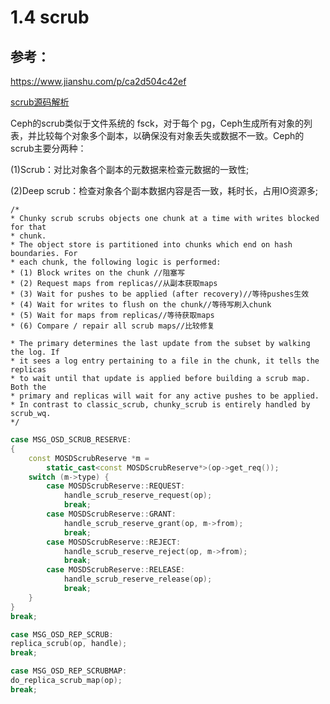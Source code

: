 # 1.4 scrub



## 参考：

https://www.jianshu.com/p/ca2d504c42ef

[scrub源码解析](https://www.cnblogs.com/chenxianpao/p/5878159.html)



Ceph的scrub类似于文件系统的 fsck，对于每个 pg，Ceph生成所有对象的列表，并比较每个对象多个副本，以确保没有对象丢失或数据不一致。Ceph的scrub主要分两种：

(1)Scrub：对比对象各个副本的元数据来检查元数据的一致性;

(2)Deep scrub：检查对象各个副本数据内容是否一致，耗时长，占用IO资源多;

```shell
/*
* Chunky scrub scrubs objects one chunk at a time with writes blocked for that
* chunk.
* The object store is partitioned into chunks which end on hash boundaries. For
* each chunk, the following logic is performed:
* (1) Block writes on the chunk //阻塞写
* (2) Request maps from replicas//从副本获取maps
* (3) Wait for pushes to be applied (after recovery)//等待pushes生效
* (4) Wait for writes to flush on the chunk//等待写刷入chunk
* (5) Wait for maps from replicas//等待获取maps
* (6) Compare / repair all scrub maps//比较修复

* The primary determines the last update from the subset by walking the log. If
* it sees a log entry pertaining to a file in the chunk, it tells the replicas
* to wait until that update is applied before building a scrub map. Both the
* primary and replicas will wait for any active pushes to be applied.
* In contrast to classic_scrub, chunky_scrub is entirely handled by scrub_wq.
*/
```





```c++
case MSG_OSD_SCRUB_RESERVE:
{
    const MOSDScrubReserve *m =
        static_cast<const MOSDScrubReserve*>(op->get_req());
    switch (m->type) {
        case MOSDScrubReserve::REQUEST:
            handle_scrub_reserve_request(op);
            break;
        case MOSDScrubReserve::GRANT:
            handle_scrub_reserve_grant(op, m->from);
            break;
        case MOSDScrubReserve::REJECT:
            handle_scrub_reserve_reject(op, m->from);
            break;
        case MOSDScrubReserve::RELEASE:
            handle_scrub_reserve_release(op);
            break;
    }
}
break;

case MSG_OSD_REP_SCRUB:
replica_scrub(op, handle);
break;

case MSG_OSD_REP_SCRUBMAP:
do_replica_scrub_map(op);
break;
```

